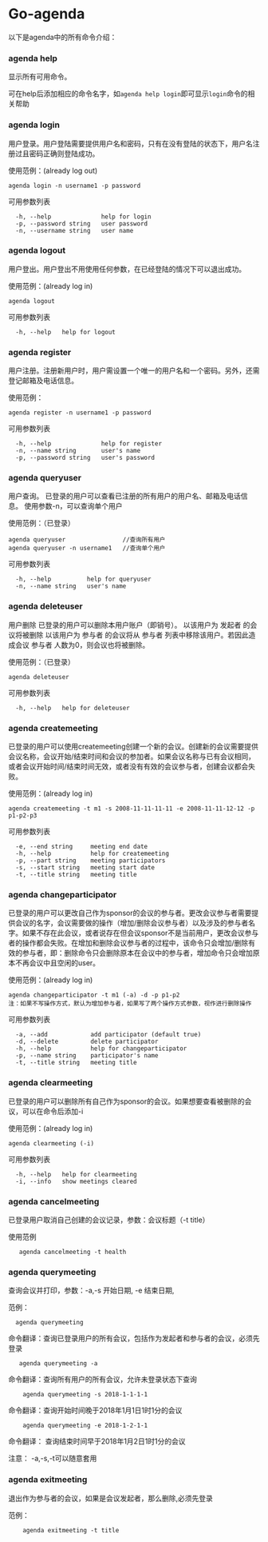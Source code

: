 # Go-agenda

以下是agenda中的所有命令介绍：

### agenda help

显示所有可用命令。

可在help后添加相应的命令名字，如`agenda help login`即可显示`login`命令的相关帮助

### agenda login
用户登录。用户登陆需要提供用户名和密码，只有在没有登陆的状态下，用户名注册过且密码正确则登陆成功。

使用范例：(already log out) 
```
agenda login -n username1 -p password
```

可用参数列表
```
  -h, --help              help for login
  -p, --password string   user password
  -n, --username string   user name
```

### agenda logout
用户登出。用户登出不用使用任何参数，在已经登陆的情况下可以退出成功。

使用范例：(already log in) 
```
agenda logout
```

可用参数列表
```
  -h, --help   help for logout
```
### agenda register
用户注册。注册新用户时，用户需设置一个唯一的用户名和一个密码。另外，还需登记邮箱及电话信息。



使用范例：
```
agenda register -n username1 -p password
```

可用参数列表
```
  -h, --help              help for register
  -n, --name string       user's name
  -p, --password string   user's password
```
### agenda queryuser
用户查询。
已登录的用户可以查看已注册的所有用户的用户名、邮箱及电话信息。
使用参数-n，可以查询单个用户

使用范例：（已登录）
```
agenda queryuser                //查询所有用户
agenda queryuser -n username1   //查询单个用户
```

可用参数列表
```
  -h, --help          help for queryuser
  -n, --name string   user's name
```
### agenda deleteuser
用户删除
已登录的用户可以删除本用户账户（即销号）。
以该用户为 发起者 的会议将被删除
以该用户为 参与者 的会议将从 参与者 列表中移除该用户。若因此造成会议 参与者 人数为0，则会议也将被删除。

使用范例：（已登录）
```
agenda deleteuser
```


可用参数列表
```
  -h, --help   help for deleteuser
```


### agenda createmeeting

已登录的用户可以使用createmeeting创建一个新的会议。创建新的会议需要提供会议名称，会议开始/结束时间和会议的参加者。如果会议名称与已有会议相同，或者会议开始时间/结束时间无效，或者没有有效的会议参与者，创建会议都会失败。

使用范例：(already log in) 
```
agenda createmeeting -t m1 -s 2008-11-11-11-11 -e 2008-11-11-12-12 -p p1-p2-p3
```

可用参数列表
```
  -e, --end string     meeting end date
  -h, --help           help for createmeeting
  -p, --part string    meeting participators
  -s, --start string   meeting start date
  -t, --title string   meeting title
```

### agenda changeparticipator

已登录的用户可以更改自己作为sponsor的会议的参与者。更改会议参与者需要提供会议的名字，会议需要做的操作（增加/删除会议参与者）以及涉及的参与者名字。如果不存在此会议，或者说存在但会议sponsor不是当前用户，更改会议参与者的操作都会失败。在增加和删除会议参与者的过程中，该命令只会增加/删除有效的参与者，即：删除命令只会删除原本在会议中的参与者，增加命令只会增加原本不再会议中且空闲的user。

使用范例：(already log in) 
```
agenda changeparticipator -t m1 (-a) -d -p p1-p2
注：如果不写操作方式，默认为增加参与者，如果写了两个操作方式参数，视作进行删除操作
```

可用参数列表
```
  -a, --add            add participator (default true)
  -d, --delete         delete participator
  -h, --help           help for changeparticipator
  -p, --name string    participator's name
  -t, --title string   meeting title
```

### agenda clearmeeting

已登录的用户可以删除所有自己作为sponsor的会议。如果想要查看被删除的会议，可以在命令后添加-i

使用范例：(already log in) 
```
agenda clearmeeting (-i)
```

可用参数列表
```
  -h, --help   help for clearmeeting
  -i, --info   show meetings cleared
```

### agenda cancelmeeting

  已登录用户取消自己创建的会议记录，参数：会议标题（-t title）
    
   使用范例
```
   agenda cancelmeeting -t health
```
### agenda querymeeting

  查询会议并打印，参数：-a,-s 开始日期, -e 结束日期,
  
  范例：
  
```
  agenda querymeeting
```

  命令翻译：查询已登录用户的所有会议，包括作为发起者和参与者的会议，必须先登录

```
   agenda querymeeting -a
```

  命令翻译：查询所有用户的所有会议，允许未登录状态下查询
    
```
    agenda querymeeting -s 2018-1-1-1-1
```

  命令翻译：查询开始时间晚于2018年1月1日1时1分的会议
    
```
    agenda querymeeting -e 2018-1-2-1-1
```

  命令翻译： 查询结束时间早于2018年1月2日1时1分的会议
  
  注意：  -a,-s,-t可以随意套用

### agenda exitmeeting

  退出作为参与者的会议，如果是会议发起者，那么删除,必须先登录
  
  范例：
```
    agenda exitmeeting -t title
```
    
